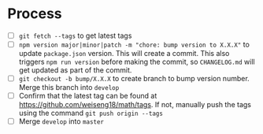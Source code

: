 # Process

- [ ] `git fetch --tags` to get latest tags
- [ ] `npm version major|minor|patch -m "chore: bump version to X.X.X"` to update `package.json` version. This will create a commit. This also triggers `npm run version` before making the commit, so `CHANGELOG.md` will get updated as part of the commit.
- [ ] `git checkout -b bump/X.X.X` to create branch to bump version number. Merge this branch into `develop`
- [ ] Confirm that the latest tag can be found at https://github.com/weiseng18/math/tags. If not, manually push the tags using the command `git push origin --tags`
- [ ] Merge `develop` into `master`
